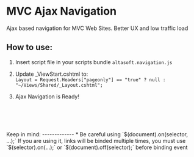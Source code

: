 MVC Ajax Navigation
===================

Ajax based navigation for MVC Web Sites. Better UX and low traffic load



How to use:
-----------
1. Insert script file in your scripts bundle
  `altasoft.navigation.js`

2. Update _ViewStart.cshtml to:  
  `Layout = Request.Headers["pageonly"] == "true" ? null : "~/Views/Shared/_Layout.cshtml";`

3. Ajax Navigation is Ready!

<br/>
<br/>
<br/>
<br/>
Keep in mind:
-------------
* Be careful using `$(document).on(selector, ...);` If you are using it, links will be binded multiple times, you must use `$(selector).on(...);` or `$(document).off(selector);` before binding event

